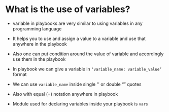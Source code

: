 # What is the use of variables?

- variable in playbooks are very similar to using variables in any programming language

- It helps you to use and assign a value to a variable and use that anywhere in the playbook

- Also one can put condition around the value of variable and accordingly use them in the playbook

- In playbook we can give a variable in `‘variable_name: variable_value’` format

- We can use `variable_name` inside single '' or double “” quotes

- Also with equal (=) notation anywhere in playbook

- Module used for declaring variables inside your playbook is `vars`
